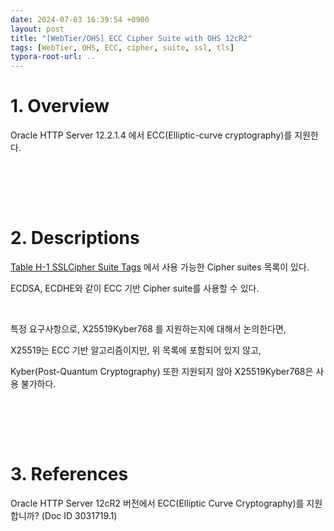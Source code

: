 ```yaml
---
date: 2024-07-03 16:39:54 +0900
layout: post
title: "[WebTier/OHS] ECC Cipher Suite with OHS 12cR2"
tags: [WebTier, OHS, ECC, cipher, suite, ssl, tls]
typora-root-url: ..
---
```


# 1. Overview
Oracle HTTP Server 12.2.1.4 에서 ECC(Elliptic-curve cryptography)를 지원한다.


<br><br>

<br>

# 2. Descriptions
[Table H-1 SSLCipher Suite Tags](https://docs.oracle.com/en/middleware/fusion-middleware/web-tier/12.2.1.4/administer-ohs/ohs-module-directives.html#GUID-C76BCA2A-9C28-4D16-9758-9346FBCF7512__CIHCEDCG) 에서 사용 가능한 Cipher suites 목록이 있다.

ECDSA, ECDHE와 같이 ECC 기반 Cipher suite를 사용할 수 있다.

<br>

특정 요구사항으로, X25519Kyber768 를 지원하는지에 대해서 논의한다면,

X25519는 ECC 기반 알고리즘이지만, 위 목록에 포함되어 있지 않고,

Kyber(Post-Quantum Cryptography) 또한 지원되지 않아 X25519Kyber768은 사용 불가하다.


<br><br>

<br>

# 3. References
Oracle HTTP Server 12cR2 버전에서 ECC(Elliptic Curve Cryptography)를 지원합니까? (Doc ID 3031719.1)